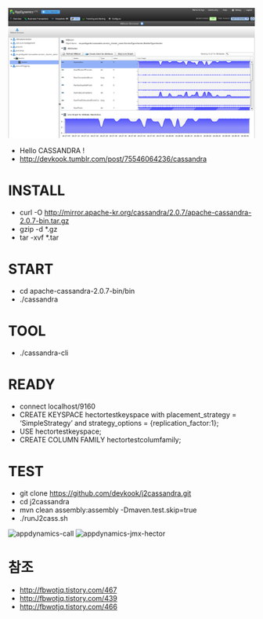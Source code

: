 ![JMX_HECTOR_POOL_APPDYNAMICS](https://raw.githubusercontent.com/devkook/j2cassandra/master/img/JMX_HECTOR_POOL_APPDYNAMICS.png)
 
 * Hello CASSANDRA !
 * http://devkook.tumblr.com/post/75546064236/cassandra

 # INSTALL
 * curl -O http://mirror.apache-kr.org/cassandra/2.0.7/apache-cassandra-2.0.7-bin.tar.gz
 * gzip -d *.gz
 * tar -xvf *.tar

 # START
 * cd apache-cassandra-2.0.7-bin/bin
 * ./cassandra

 # TOOL
 * ./cassandra-cli

 # READY
 * connect localhost/9160
 * CREATE KEYSPACE hectortestkeyspace with placement_strategy = ‘SimpleStrategy’ and strategy_options = {replication_factor:1};
 * USE hectortestkeyspace;
 * CREATE COLUMN FAMILY hectortestcolumfamily;

 # TEST
 * git clone https://github.com/devkook/j2cassandra.git
 * cd j2cassandra
 * mvn clean assembly:assembly -Dmaven.test.skip=true
 * ./runJ2cass.sh

![appdynamics-call](https://31.media.tumblr.com/f5e6a54a9eadd50c2821bc26f72dc3e6/tumblr_inline_n501mbn7111sq4zng.png)
![appdynamics-jmx-hector](https://31.media.tumblr.com/3aa6539ff174f3f1ec1fead2e2642928/tumblr_inline_n501wqiHDi1sq4zng.png)

 # 참조
 * http://fbwotjq.tistory.com/467
 * http://fbwotjq.tistory.com/439
 * http://fbwotjq.tistory.com/466

